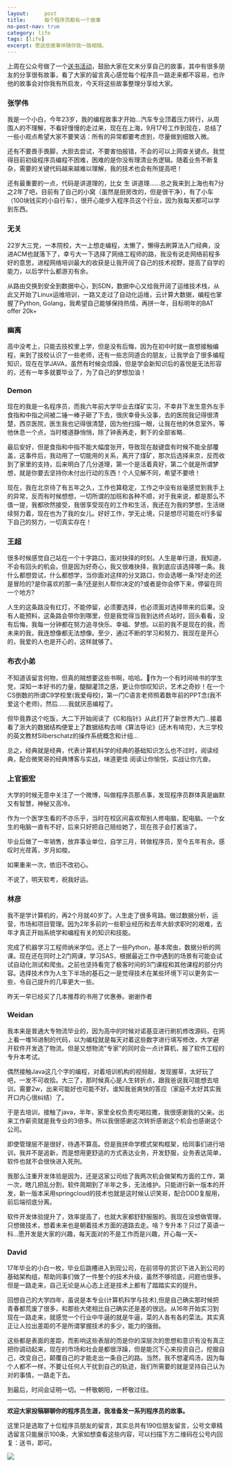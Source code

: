 ```yaml
---
layout:     post
title:      每个程序员都有一个故事
no-post-nav: true
category: life
tags: [life]
excerpt: 愿这些故事伴随你我一路相随。	
---
```


上周在公众号做了一个[送书活动](https://mp.weixin.qq.com/s/jvy7kgYClBilfr7bk6xesw)，鼓励大家在文末分享自己的故事，其中有很多朋友的分享很有故事，看了大家的留言真心感觉每个程序员一路走来都不容易，也许他的故事会对你我有所启发，今天将这些故事整理分享给大家。

###  张学伟

我是一个小白，今年23岁，我的编程故事才开始…汽车专业顶着压力转行，从周围人的不理解，不看好慢慢的走过来，现在在上海，9月17号工作到现在，总结了一些小观点希望大家不要笑话：所有的异常都要考虑到，尽量做到细致入微。

还有不要畏手畏脚，大胆去尝试，不要害怕报错，不会的可以上网查关键点。我觉得目前初级程序员编程不困难，困难的是你没有理清业务逻辑。随着业务不断复杂，需要的关键代码越来越难以理解，我的技术也会有所提高吧！

还有最重要的一点，代码是讲道理的，比女 生 讲道理……总之我来到上海也有7分之2年了吧，目前有了自己的小窝（虽然是厨房改的，但是很干净），有了小车（100块钱买的小自行车），很开心能步入程序员这个行业，因为我每天都可以学到东西。


###  无关

22岁大三党，一本院校，大一上想走编程，太懒了，懒得去刷算法入门经典，没进ACM也就落下了，幸亏大一下选择了网络工程师的路，我没有说走网络前程多好的意思，进程网络培训最大的收获是让我开阔了自己的技术视野，提高了自学的能力，以后学什么都游刃有余。

从路由交换到安全到数据中心，到SDN，数据中心又给我开阔了运维技术栈，从此又开始了Linux运维培训，一路又走过了自动化运维，云计算大数据，编程也掌握了Python, Golang，我希望自己能够保持热情，再拼一年，目标明年的BAT offer 20k+


###  幽离

高中没考上，只能去技校里上学，但是没有后悔，因为在初中时就一直想接触编程，来到了技校认识了一些老师，还有一些志同道合的朋友，让我学会了很多编程知识，现在在学JAVA，虽然有时候会烦躁，但是学会新知识后的喜悦是无法形容的，还有一年多就要毕业了，为了自己的梦想加油！

###  Demon

现在的我是一名程序员，而我六年前大学毕业去煤矿实习，不幸井下发生意外左手食指和中指之间被二锤一棒子砸了下去，很庆幸骨头没事，去的医院我记得很清楚，西京医院，医生我也记得很清楚，因为他扫描一眼，让我在他的休息室外，等他休息一个点，当时楼道静悄悄，除了钟表再走，剩下的全部省略..

最后安好，但是食指和中指不能大幅度张开，导致现在敲键盘有时候不能全部覆盖，这事件后，我动用了一切能用的关系，离开了煤矿，那次后选择来京，反而收到了家里的支持，后来明白了几分道理，第一个是活着真好，第二个就是所谓梦想，就是你要去坚持你未付出行动的东西！个人见解不同，希望不要喷！

现在，我在北京待了有五年之久，工作也算稳定，工作之中没有丝毫感觉到我手上的异常，反而有时候想想，一切所谓的加班和各种不顺，对于我来说，都是那么不值一提，我都欣然接受，我很享受现在的工作和生活，我还在为我的梦想，生活继续努力着，现在也为了我的女儿。好好工作，学无止境，只是想尽可能在it行多留下自己的努力，一切真实存在！

###  王超

很多时候感觉自己站在一个十字路口，面对抉择的时刻。人生是单行道，我知道，不会有回头的机会。但是因为好奇心，我又很难抉择，我到底应该选择哪一条。我什么都想尝试，什么都想学，当你面对这样的分叉路口，你会选哪一条?好走的还是冒险的?是你喜欢的那一条?还是别人帮你决定的?或者是你会停下来，停留在同一个地方?

人生的这条路没有红灯，不能停留，必须要选择，也必须面对选择带来的后果。没有人能预料，这条路会带你到哪里，但是我觉得当我到达终点站时，回头看看，没有后悔，我每一分钟都在努力追寻快乐、幸福、梦想。以前的我不是现在的我，而未来的我，我连想像都无法想像。至少，通过不断的学习和努力，我现在是开心的，我爱的人也是开心的，这样就够了。


###  布衣小弟

不知道该留言何物，但真的贼想要这些书啊，哈哈。😬作为一个有时间啃书的学生党，深知一本好书的力量，醍醐灌顶之感，更让你惊叹知识，艺术之奇妙！在一个CS倒数的所谓C9学校里(我爱母校)，第一门C语言老师照着数年前的PPT念(我不爱这个老师)，然后……我就厌恶编程了。

但毕竟靠这个吃饭，大二下开始阅读了《C和指针》从此打开了新世界大门…接着看了浙大的数据结构便爱上了数据结构去啃《算法导论》(还木有啃完)，大三学校的英文教材Silberschatz的操作系统概念和计组…

总之，经典就是经典，代表计算机科学的经典的基础知识怎么也不过时，阅读经典，配合微笑哥的经典博客与实战，味道更佳
阅读让你愉悦，实战让你亢奋。


###  上官振宏

大学的时候无意中关注了一个微博，叫做程序员那点事，发现程序员群体真是幽默又有智慧，神秘又高冷。

作为一个医学生看的不亦乐乎，当时在校区间喜欢帮别人修电脑，配电脑。一个女生的电脑一直有不好，后来只好把自己赔给她了，现在孩子会打酱油了。

毕业后做了一年销售，放弃事业单位，自学三月，转做程序员，至今五年有余。感叹时光荏苒，岁月如梭。

如果重来一次，依旧不改初心。

不说了，明天软考，祝我好运。

###  林彦

我不是学计算机的，再2个月就40岁了。人生走了很多弯路。做过数据分析，运营，市场和项目管理。因为2年多前的一些职业经历和去年大龄求职时的艰难，去年才真正开始系统学和编程有关的知识和技能。

完成了机器学习工程师纳米学位。还上了一些Python，基本爬虫，数据分析的网课。现在还在同时上2门网课，学习SAS，根据最近工作中遇到的场景有可能会试试自动化测试和爬虫。之前也坚持看完了极客时间的3门课程和其他课程的部分内容。选择技术作为人生下半场的基石之一是觉得技术在某些环境下可以更务实一些，令自己提升的几率更大一些。

昨天一早已经买了几本推荐的书用了优惠券。谢谢作者


###  Weidan

我本来是普通大专物流毕业的，因为高中的时候对诺基亚进行刷机修改源码，在网上看一堆16进制的代码，以为编程就是每天对着这些数字进行填写修改，大学避开软件开发选了物流。但是又想物流"专家"的同时会一点计算机，报了软件工程的专升本考试。

偶然接触Java这几个字的编程，对着培训机构的视频敲，发现握草，太好玩了吧，一发不可收拾。大三了，那时候真心是人生转折点，跟我爸说我可能想去培训，需要2w，出来可能好也可能不好。谁知我爸爽快的答应（家庭不太好其实我开口内心很纠结）了。

于是去培训，接触了java，半年，家里全权负责吃喝拉撒，我很感谢我的父亲。出来工作薪资就是我专业的3倍多。所以我很感谢这次转折感谢这个机会也感谢这个公司。

即使管理层不是很好，待遇不算高。但是我拼命学模式架构框架，给同事们进行培训，我并不是追新，而是想用更舒适的方式表达业务，开发舒服，业务表达简单，软件也就不会很快进入死刑。

我那么注重开发体验是因为，还是这家公司给了我两次机会做架构方面的工作，第一次，瞎几把乱分割，软件周期到了半年之多，无法维护。只能进行新一版本的开发，新一版本采用springcloud的技术也就是这时候认识笑哥，配合DDD复服用，前后端彻底分离。

软件开发体验提升了，效率提高了，也就大家都舒舒服服的。我现在没想做管理，只想做技术，想着未来也是朝着技术方面的道路去走。啥？专升本？只过了英语一科…愿开发是大家的兴趣，每天面对的不是工作而是兴趣，开心每一天~


###  David

17年毕业的小白一枚，毕业后跳槽进入到现公司，在前领导的赏识下进入到公司的基础架构组，帮助同事们做了一件整个的技术升级，虽然不够彻底，问题也很多。但是一路走来，自己无论是从心态上还是技术上都有了踏踏实实的提升。

回想自己的大学四年，虽说是本专业(计算机科学与技术),但是自己确实那时候把青春都荒废了很多，和那些大佬相比自己确实还是差的很远。从16年开始实习到现在一路走来，就感觉一个行业中牛逼的就是牛逼，菜的人各有各的菜法。其实真正让人拉出差距的不是所谓掌握技术的多少，能力的强弱。

这些都是表面的差距，而影响这些表层的而是你的深层次的思想和意识有没有真正把你调动起来，现在的市场和社会是都很浮躁，但是能沉下心来投资自己，挖掘自己，改变自己，颠覆自己的才能走出一条自己的路。当然，我不想灌鸡汤，因为每个人都不一样，不要让任何人干扰到自己的轨迹，我们所需要的就是坚持自己认为对的事情，一路走下去。

到最后，时间会证明一切。一杯敬朝阳，一杯敬过往。

---

**欢迎大家投稿聊聊你的程序员生涯，我准备发一系列程序员的故事。**

这里只是选取了十位程序员朋友的留言，其实总共有190位朋友留言，公号文章精选留言只能展示100条，大家如想查看这些内容，可以扫描下方二维码在公号内回复：送书，即可。

![](http://www.itmind.net/assets/images/2018/life/flyever.jpg)
